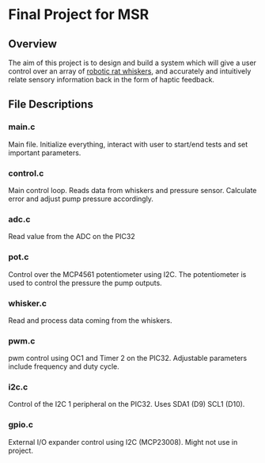 

# Final Project for MSR

## Overview
The aim of this project is to design and build a system which will give a user control over an array of  <a href="http://hartmann.mech.northwestern.edu/index.php" target="blank">robotic rat whiskers</a>, and accurately and intuitively relate sensory information back in the form of haptic feedback.

## File Descriptions

### main.c
Main file. Initialize everything, interact with user to start/end tests and set important parameters.

### control.c
Main control loop. Reads data from whiskers and pressure sensor. Calculate error and adjust pump pressure accordingly.

### adc.c
Read value from the ADC on the PIC32

### pot.c
Control over the MCP4561 potentiometer using I2C. The potentiometer is used to control the pressure the pump outputs.

### whisker.c
Read and process data coming from the whiskers.

### pwm.c
pwm control using OC1 and Timer 2 on the PIC32. Adjustable parameters include frequency and duty cycle.

### i2c.c
Control of the I2C 1 peripheral on the PIC32. Uses SDA1 (D9) SCL1 (D10).

### gpio.c
External I/O expander control using I2C (MCP23008). Might not use in project.
